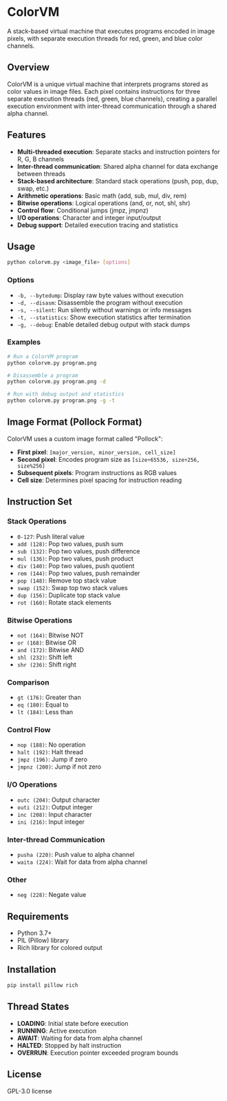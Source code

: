 # ColorVM

A stack-based virtual machine that executes programs encoded in image pixels, with separate execution threads for red, green, and blue color channels.

## Overview

ColorVM is a unique virtual machine that interprets programs stored as color values in image files. Each pixel contains instructions for three separate execution threads (red, green, blue channels), creating a parallel execution environment with inter-thread communication through a shared alpha channel.

## Features

- **Multi-threaded execution**: Separate stacks and instruction pointers for R, G, B channels
- **Inter-thread communication**: Shared alpha channel for data exchange between threads
- **Stack-based architecture**: Standard stack operations (push, pop, dup, swap, etc.)
- **Arithmetic operations**: Basic math (add, sub, mul, div, rem)
- **Bitwise operations**: Logical operations (and, or, not, shl, shr)
- **Control flow**: Conditional jumps (jmpz, jmpnz)
- **I/O operations**: Character and integer input/output
- **Debug support**: Detailed execution tracing and statistics

## Usage

```bash
python colorvm.py <image_file> [options]
```

### Options

- `-b, --bytedump`: Display raw byte values without execution
- `-d, --disasm`: Disassemble the program without execution
- `-s, --silent`: Run silently without warnings or info messages
- `-t, --statistics`: Show execution statistics after termination
- `-g, --debug`: Enable detailed debug output with stack dumps

### Examples

```bash
# Run a ColorVM program
python colorvm.py program.png

# Disassemble a program
python colorvm.py program.png -d

# Run with debug output and statistics
python colorvm.py program.png -g -t
```

## Image Format (Pollock Format)

ColorVM uses a custom image format called "Pollock":

- **First pixel**: `[major_version, minor_version, cell_size]`
- **Second pixel**: Encodes program size as `[size÷65536, size÷256, size%256]`
- **Subsequent pixels**: Program instructions as RGB values
- **Cell size**: Determines pixel spacing for instruction reading

## Instruction Set

### Stack Operations
- `0-127`: Push literal value
- `add (128)`: Pop two values, push sum
- `sub (132)`: Pop two values, push difference
- `mul (136)`: Pop two values, push product
- `div (140)`: Pop two values, push quotient
- `rem (144)`: Pop two values, push remainder
- `pop (148)`: Remove top stack value
- `swap (152)`: Swap top two stack values
- `dup (156)`: Duplicate top stack value
- `rot (160)`: Rotate stack elements

### Bitwise Operations
- `not (164)`: Bitwise NOT
- `or (168)`: Bitwise OR
- `and (172)`: Bitwise AND
- `shl (232)`: Shift left
- `shr (236)`: Shift right

### Comparison
- `gt (176)`: Greater than
- `eq (180)`: Equal to
- `lt (184)`: Less than

### Control Flow
- `nop (188)`: No operation
- `halt (192)`: Halt thread
- `jmpz (196)`: Jump if zero
- `jmpnz (200)`: Jump if not zero

### I/O Operations
- `outc (204)`: Output character
- `outi (212)`: Output integer
- `inc (208)`: Input character
- `ini (216)`: Input integer

### Inter-thread Communication
- `pusha (220)`: Push value to alpha channel
- `waita (224)`: Wait for data from alpha channel

### Other
- `neg (228)`: Negate value

## Requirements

- Python 3.7+
- PIL (Pillow) library
- Rich library for colored output

## Installation

```bash
pip install pillow rich
```

## Thread States

- **LOADING**: Initial state before execution
- **RUNNING**: Active execution
- **AWAIT**: Waiting for data from alpha channel
- **HALTED**: Stopped by halt instruction
- **OVERRUN**: Execution pointer exceeded program bounds

## License

GPL-3.0 license
